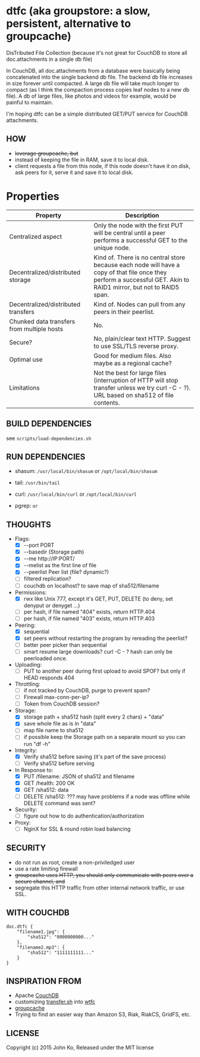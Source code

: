 # dtfc (aka groupstore: a slow, persistent, alternative to groupcache)
DisTributed File Collection (because it's not great for CouchDB to store all doc.attachments in a single db file)

In CouchDB, all doc.attachments from a database were basically being concatenated into the single backend db file. The backend db file increases in size forever until compacted. A large db file will take much longer to compact (as I think the compaction process copies leaf nodes to a new db file). A db of large files, like photos and videos for example, would be painful to maintain.

I'm hoping dtfc can be a simple distributed GET/PUT service for CouchDB attachments.

## HOW

- ~~leverage groupcache, but~~
- instead of keeping the file in RAM, save it to local disk.
- client requests a file from this node, if this node doesn't have it on disk, ask peers for it, serve it and save it to local disk.

# Properties

Property                                   | Description
-------------------------------------------|------------------
Centralized aspect                         | Only the node with the first PUT will be central until a peer performs a successful GET to the unique node.
Decentralized/distributed storage          | Kind of. There is no central store because each node will have a copy of that file once they perform a successful GET. Akin to RAID1 mirror, but not to RAID5 span.
Decentralized/distributed transfers        | Kind of. Nodes can pull from any peers in their peerlist.
Chunked data transfers from multiple hosts | No.
Secure?                                    | No, plain/clear text HTTP. Suggest to use SSL/TLS reverse proxy.
Optimal use                                | Good for medium files. Also maybe as a regional cache?
Limitations                                | Not the best for large files (interruption of HTTP will stop transfer unless we try curl -C - ?). URL based on sha512 of file contents.

## BUILD DEPENDENCIES

see `scripts/load-dependencies.sh`

## RUN DEPENDENCIES

- shasum: `/usr/local/bin/shasum` or `/opt/local/bin/shasum`

- tail: `/usr/bin/tail`

- curl: `/usr/local/bin/curl` or `/opt/local/bin/curl`

- pgrep: `` or ``

## THOUGHTS

- Flags:
  - [x] --port PORT
  - [x] --basedir (Storage path)
  - [x] --me http://IP:PORT/
  - [x] --melist as the first line of file
  - [x] --peerlist Peer list (file? dynamic?)
  - [ ] filtered replication?
  - [ ] couchdb on localhost? to save map of sha512/filename
- Permissions:
  - [x] rwx like Unix 777, except it's GET, PUT, DELETE (to deny, set denyput or denyget ...)
  - [ ] per hash, if file named "404" exists, return HTTP.404
  - [ ] per hash, if file named "403" exists, return HTTP.403
- Peering:
  - [x] sequential
  - [x] set peers without restarting the program by rereading the peerlist?
  - [ ] better peer picker than sequential
  - [ ] smart resume large downloads? curl -C - ? hash can only be peerloaded once.
- Uploading:
  - [ ] PUT to another peer during first upload to avoid SPOF? but only if HEAD responds 404
- Throttling:
  - [ ] if not tracked by CouchDB, purge to prevent spam?
  - [ ] Firewall max-conn-per-ip?
  - [ ] Token from CouchDB session?
- Storage:
  - [x] storage path + sha512 hash (split every 2 chars) + "data"
  - [x] save whole file as is in "data"
  - [ ] map file name to sha512
  - [ ] if possible keep the Storage path on a separate mount so you can run "df -h"
- Integrity:
  - [x] Verify sha512 before saving (it's part of the save process)
  - [ ] Verify sha512 before serving
- In Response to:
  - [x] PUT /filename: JSON of sha512 and filename
  - [x] GET /health: 200 OK
  - [x] GET /sha512: data
  - [ ] DELETE /sha512: ??? may have problems if a node was offline while DELETE command was sent?
- Security:
  - [ ] figure out how to do authentication/authorization
- Proxy:
  - [ ] NginX for SSL & round robin load balancing

## SECURITY

- do not run as root, create a non-priviledged user
- use a rate limiting firewall
- ~~groupcache uses HTTP, you should only communicate with peers over a secure channel, and~~
- segregate this HTTP traffic from other internal network traffic, or use SSL.

## WITH COUCHDB

```
doc.dtfc {
    "filename1.jpg": {
        "sha512": "0000000000..."
    },
    "filename2.mp3": {
        "sha512": "1111111111..."
    }
}
```

## INSPIRATION FROM

- Apache [CouchDB](http://couchdb.apache.org/)
- customizing [transfer.sh](https://transfer.sh/) into [wtfc](https://github.com/johnko/wtfc/)
- [groupcache](https://github.com/golang/groupcache)
- Trying to find an easier way than Amazon S3, Riak, RiakCS, GridFS, etc.

## LICENSE

Copyright (c) 2015 John Ko, Released under the MIT license
